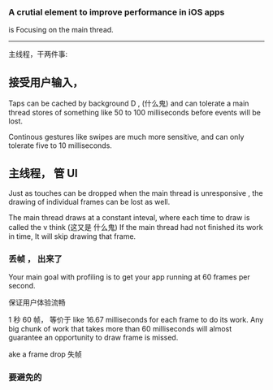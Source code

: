 
### A crutial element to improve performance in iOS apps
is Focusing on the main thread.


<hr>


主线程，干两件事:

## 接受用户输入，
Taps can be cached by background D , (什么鬼)
and can tolerate a main thread stores of something like
50 to 100 milliseconds before events will be lost.



Continous gestures like swipes are much more sensitive,
and can only tolerate five to 10 milliseconds.



## 主线程， 管 UI

Just as touches can be dropped when the main thread
is unresponsive , the drawing of individual frames
can be lost as well.



The main thread draws at a constant inteval,
where each time to draw is called the v think (这又是 什么鬼)
If the main thread had not finished its work in time,
It will skip drawing that frame.

### 丢帧 ， 出来了


Your main goal with profiling is to get your app running
at 60 frames per second.

保证用户体验流畅





1 秒 60 帧， 等价于
like 16.67 milliseconds for each frame to do its work.
Any big chunk of work that takes more than 60 milliseconds
will almost guarantee an opportunity to draw frame is missed.


ake a frame drop 失帧

### 要避免的

